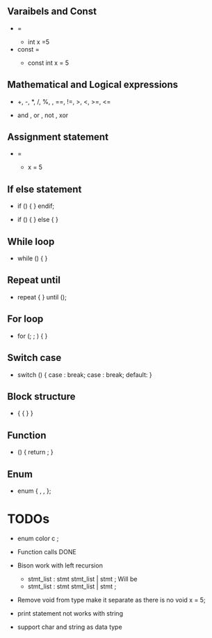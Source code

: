 ## Varaibels and Const

-  <type> <name> = <value> 
    -  int x =5
- const <type> <name> = <value> 
    -   const int x = 5

## Mathematical and Logical expressions

- +, -, *, /, %, , ==, !=, >, <, >=, <=

- and , or , not , xor 

## Assignment statement

-  <name> = <value> 
    - x = 5

## If else statement

- if (<condition>) {
    <statement>
} endif;

- if (<condition>) {
    <statement>
} else {
    <statement>
}

## While loop

- while (<condition>) {
    <statement>
}

## Repeat until

- repeat {
    <statement>
} until (<condition>);

## For loop

- for (<initialization>; <condition>; <increment>) {
    <statement>
}

## Switch case

- switch (<variable>) {
    case <value>:
        <statement>
        break;
    case <value>:
        <statement>
        break;
    default:
        <statement>
}

## Block structure

- {
    <statement>
    {
        <statement>
    }
}

## Function

- <type> <name>(<parameters>) {
    <statement>
    return <value>;
}

## Enum

- enum <name> {
    <value>,
    <value>,
    <value>
};


# TODOs 
- enum color c ;
- Function calls DONE
- Bison work with left recursion  
    - stmt_list : stmt stmt_list 
          | stmt
          ;
    Will be
    - stmt_list : stmt stmt_list 
          | stmt
          ;

- Remove void from type make it separate as there is no  void x = 5;

- print statement not works with string

- support char and string as data type